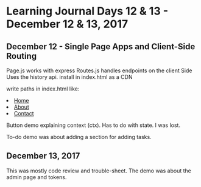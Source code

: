 # Learning Journal Days 12 & 13 - December 12 & 13, 2017

## December 12 - Single Page Apps and Client-Side Routing

Page.js works with express
Routes.js handles endpoints on the client Side
Uses the history api.
install in index.html as a CDN

write paths in index.html like:
<li class="nav"><a href="/">Home</a></li>
<li class="nav"><a href="/about">About</a></li>
<li class="nav"><a href="/contact">Contact</a></li>

Button demo explaining context (ctx).  Has to do with state.  I was lost.

To-do demo was about adding a section for adding tasks.

## December 13, 2017

This was mostly code review and trouble-sheet.  The demo was about the admin page and tokens.
